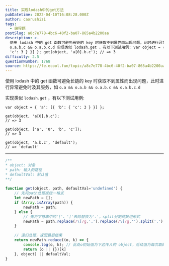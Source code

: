 ```yaml
---
title: 实现lodash中的get方法
pubDatetime: 2022-04-10T16:08:28.000Z
author: caorushizi
tags:
  - 编程题
postSlug: a8c7e778-4bc6-40f2-ba07-865a4b2200aa
description: >-
  使用 lodash 中的 get 函数可避免长链的 key 时获取不到属性而出现问题，此时进行异常避免时及其服务，如 o.a && o.a.b &&
  o.a.b.c && o.a.b.c.d 实现类似 lodash.get ，有以下测试用例: var object = { 'a': [{ 'b': {
  'c': 3 } }] }; get(object, 'a[0].b.c'); // => 3 
difficulty: 2.5
questionNumber: 1768
source: https://fe.ecool.fun/topic/a8c7e778-4bc6-40f2-ba07-865a4b2200aa
---
```


使用 lodash 中的 get 函数可避免长链的 key 时获取不到属性而出现问题，此时进行异常避免时及其服务，如 `o.a && o.a.b && o.a.b.c && o.a.b.c.d`

实现类似 `lodash.get` ，有以下测试用例:

```
var object = { 'a': [{ 'b': { 'c': 3 } }] };
 
get(object, 'a[0].b.c');
// => 3
 
get(object, ['a', '0', 'b', 'c']);
// => 3
 
get(object, 'a.b.c', 'default');
// => 'default'
```

---

```js
/**
* object: 对象
* path: 输入的路径
* defaultVal: 默认值
**/
 
function get(object, path, defaultVal='undefined') {
    // 先将path处理成统一格式
    let newPath = [];
    if (Array.isArray(path)) {
        newPath = path;
    } else {
        // 先将字符串中的'['、']'去除替换为'.'，split分割成数组形式
        newPath = path.replace(/\[/g,'.').replace(/\]/g,'').split('.');
    }
 
    // 递归处理，返回最后结果
    return newPath.reduce((o, k) => {
        console.log(o, k); // 此处o初始值为下边传入的 object，后续值为每次取的内部值
        return (o || {})[k]
    }, object) || defaultVal;   
}
```
